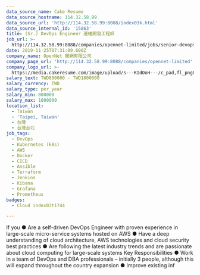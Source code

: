 ```yaml
---
data_source_name: Cake Resume
data_source_hostname: 114.32.58.99
data_source_url: 'http://114.32.58.99:8088/index03k.html'
data_source_internal_id: '15863'
title: (Sr.) DevOps Engineer 運維開發工程師
job_url: >-
  http://114.32.58.99:8088/companies/opennet-limited/jobs/senior-devops-engineer-senior-operations-engineer
date: 2019-11-25T07:31:09.600Z
company_name: OpenNet 開網有限公司
company_page_url: 'http://114.32.58.99:8088/companies/opennet-limited'
company_logo_url: >-
  https://media.cakeresume.com/image/upload/s---KIdOoH---/c_pad,fl_png8,h_200,w_200/v1574663536/bzaybcelyff1kqaqhhmr.png
salary_text: TWD800000 - TWD1800000
salary_currency: TWD
salary_type: per_year
salary_min: 800000
salary_max: 1800000
location_list:
  - Taiwan
  - 'Taipei, Taiwan'
  - 台灣
  - 台灣台北
job_tags:
  - DevOps
  - Kubernetes (k8s)
  - AWS
  - Docker
  - CICD
  - Ansible
  - Terraform
  - Jenkins
  - Kibana
  - Grafana
  - Prometheus
badges:
  - Cloud index03t1744

---
```


If you ● Are a self-driven DevOps Engineer with proven experience in large-scale micro-service systems hosted on AWS ● Have a deep understanding of cloud architecture, AWS technologies and cloud security best practices ● Are following the latest industry trends and are passionate about cloud computing for large-scale systems Key Responsibilities ● Work in a team of DevOps and DBA professionals – initially 3 people, although this will expand throughout the country expansion ● Improve existing inf